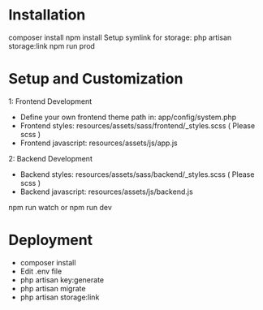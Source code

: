 # Installation
composer install
npm install
Setup symlink for storage: php artisan storage:link
npm run prod

# Setup and Customization
1: Frontend Development
- Define your own frontend theme path in: app/config/system.php
- Frontend styles: resources/assets/sass/frontend/_styles.scss ( Please scss )
- Frontend javascript: resources/assets/js/app.js

2: Backend Development
- Backend styles: resources/assets/sass/backend/_styles.scss ( Please scss )
- Backend javascript: resources/assets/js/backend.js

npm run watch or npm run dev

# Deployment
- composer install
- Edit .env file
- php artisan key:generate
- php artisan migrate
- php artisan storage:link